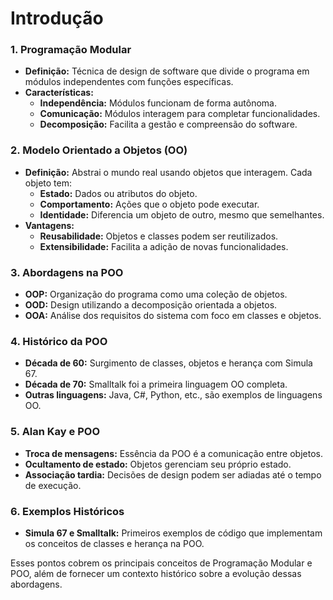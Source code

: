 # **Introdução**

### 1. **Programação Modular**

- **Definição:** Técnica de design de software que divide o programa em módulos independentes com funções específicas.
- **Características:**
    - **Independência:** Módulos funcionam de forma autônoma.
    - **Comunicação:** Módulos interagem para completar funcionalidades.
    - **Decomposição:** Facilita a gestão e compreensão do software.

### 2. **Modelo Orientado a Objetos (OO)**

- **Definição:** Abstrai o mundo real usando objetos que interagem. Cada objeto tem:
    - **Estado:** Dados ou atributos do objeto.
    - **Comportamento:** Ações que o objeto pode executar.
    - **Identidade:** Diferencia um objeto de outro, mesmo que semelhantes.
- **Vantagens:**
    - **Reusabilidade:** Objetos e classes podem ser reutilizados.
    - **Extensibilidade:** Facilita a adição de novas funcionalidades.

### 3. **Abordagens na POO**

- **OOP:** Organização do programa como uma coleção de objetos.
- **OOD:** Design utilizando a decomposição orientada a objetos.
- **OOA:** Análise dos requisitos do sistema com foco em classes e objetos.

### 4. **Histórico da POO**

- **Década de 60:** Surgimento de classes, objetos e herança com Simula 67.
- **Década de 70:** Smalltalk foi a primeira linguagem OO completa.
- **Outras linguagens:** Java, C#, Python, etc., são exemplos de linguagens OO.

### 5. **Alan Kay e POO**

- **Troca de mensagens:** Essência da POO é a comunicação entre objetos.
- **Ocultamento de estado:** Objetos gerenciam seu próprio estado.
- **Associação tardia:** Decisões de design podem ser adiadas até o tempo de execução.

### 6. **Exemplos Históricos**

- **Simula 67 e Smalltalk:** Primeiros exemplos de código que implementam os conceitos de classes e herança na POO.

Esses pontos cobrem os principais conceitos de Programação Modular e POO, além de fornecer um contexto histórico sobre a evolução dessas abordagens.
